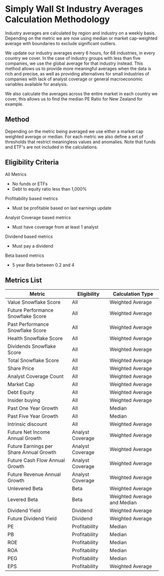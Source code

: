  Simply Wall St Industry Averages Calculation Methodology
=========================================================

Industry averages are calculated by region and industry on a weekly basis. Depending on the metric we are now using median or market cap-weighted average with boundaries to exclude significant outliers.

We update our industry averages every 6 hours, for 68 industries, in every country we cover. In the case of industry groups with less than five companies, we use the global average for that industry instead. This method allows us to provide more meaningful averages when the data is rich and precise, as well as providing alternatives for small industries of companies with lack of analyst coverage or general macroeconomic variables available for analysis.

We also calculate the averages across the entire market in each country we cover, this allows us to find the median PE Ratio for New Zealand for example.

## Method

Depending on the metric being averaged we use either a market cap weighted average or median. For each metric we also define a set of thresholds that restrict meaningless values and anomalies. Note that funds and ETF&#39;s are not included in the calculations.

## Eligibility Criteria

All Metrics

- No funds or ETFs
- Debt to equity ratio less than 1,000%

Profitability based metrics

- Must be profitable based on last earnings update

Analyst Coverage based metrics

- Must have coverage from at least 1 analyst

Dividend based metrics

- Must pay a dividend

Beta based metrics

- 5 year Beta between 0.2 and 4

## Metrics List

| **Metric** | **Eligibility** | **Calculation Type** |
| --- | --- | --- |
| Value Snowflake Score | All | Weighted Average |
| Future Performance Snowflake Score | All | Weighted Average |
| Past Performance Snowflake Score | All | Weighted Average |
| Health Snowflake Score | All | Weighted Average |
| Dividends Snowflake Score | All | Weighted Average |
| Total Snowflake Score | All | Weighted Average |
| Share Price | All | Weighted Average |
| Analyst Coverage Count | All | Weighted Average |
| Market Cap | All | Weighted Average |
| Debt Equity | All | Weighted Average |
| Insider buying | All | Weighted Average |
| Past One Year Growth | All | Median |
| Past Five Year Growth | All | Median |
| Intrinsic discount | All | Weighted Average |
| Future Net Income Annual Growth | Analyst Coverage | Weighted Average |
| Future Earnings per Share Annual Growth | Analyst Coverage | Weighted Average |
| Future Cash Flow Annual Growth | Analyst Coverage | Weighted Average |
| Future Revenue Annual Growth | Analyst Coverage | Weighted Average |
| Unlevered Beta | Beta | Weighted Average |
| Levered Beta | Beta | Weighted Average and Median |
| Dividend Yield | Dividend | Weighted Average |
| Future Dividend Yield | Dividend | Weighted Average |
| PE | Profitability | Median |
| PB | Profitability | Median |
| ROE | Profitability | Median |
| ROA | Profitability | Median |
| PEG | Profitability | Median |
| EPS | Profitability | Weighted Average |

